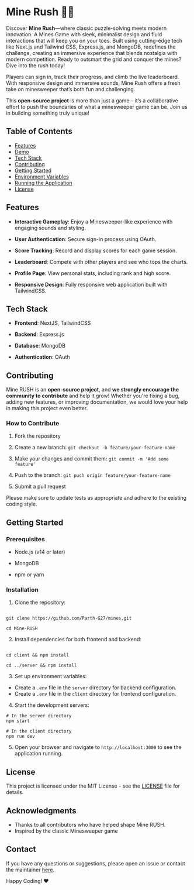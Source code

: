 # Mine Rush 💎💥

Discover **Mine Rush**—where classic puzzle-solving meets modern innovation. A Mines Game with sleek, minimalist design and fluid interactions that will keep you on your toes. Built using cutting-edge tech like Next.js and Tailwind CSS, Express.js, and MongoDB, redefines the challenge, creating an immersive experience that blends nostalgia with modern competition. Ready to outsmart the grid and conquer the mines? Dive into the rush today!

Players can sign in, track their progress, and climb the live leaderboard. With responsive design and immersive sounds, Mine Rush offers a fresh take on minesweeper that’s both fun and challenging.

This **open-source project** is more than just a game – it’s a collaborative effort to push the boundaries of what a minesweeper game can be. Join us in building something truly unique!
  

## Table of Contents

- [Features](#features)
- [Demo](#demo)
- [Tech Stack](#tech-stack)
- [Contributing](#contributing)
- [Getting Started](#getting-Started)
- [Environment Variables](#environment-variables)
- [Running the Application](#running-the-application)
- [License](#license)


## Features
- **Interactive Gameplay**: Enjoy a Minesweeper-like experience with engaging sounds and styling.

- **User Authentication**: Secure sign-in process using OAuth.

- **Score Tracking**: Record and display scores for each game session.

- **Leaderboard**: Compete with other players and see who tops the charts.

- **Profile Page**: View personal stats, including rank and high score.

- **Responsive Design**: Fully responsive web application built with TailwindCSS.

  

## Tech Stack
- **Frontend**: NextJS, TailwindCSS

- **Backend**: Express.js

- **Database**: MongoDB

- **Authentication**: OAuth

## Contributing
Mine RUSH is an **open-source project**, and **we strongly encourage the community to contribute** and help it grow! Whether you're fixing a bug, adding new features, or improving documentation, we would love your help in making this project even better.

  

### How to Contribute
1. Fork the repository

2. Create a new branch: `git checkout -b feature/your-feature-name`

3. Make your changes and commit them: `git commit -m 'Add some feature'`

4. Push to the branch: `git push origin feature/your-feature-name`

5. Submit a pull request

Please make sure to update tests as appropriate and adhere to the existing coding style. 

## Getting Started

### Prerequisites
- Node.js (v14 or later)

- MongoDB

- npm or yarn

  

### Installation
1. Clone the repository:
```

git clone https://github.com/Parth-G27/mines.git

cd Mine-RUSH

```

2. Install dependencies for both frontend and backend:
```

cd client && npm install

cd ../server && npm install

```

3. Set up environment variables:
- Create a `.env` file in the `server` directory for backend configuration.
- Create a `.env` file in the `client` directory for frontend configuration.

4. Start the development servers:

```
# In the server directory
npm start

# In the client directory
npm run dev

```
5. Open your browser and navigate to `http://localhost:3000` to see the application running.

## License
This project is licensed under the MIT License - see the [LICENSE](LICENSE) file for details.

## Acknowledgments
- Thanks to all contributors who have helped shape Mine RUSH.
- Inspired by the classic Minesweeper game


## Contact
If you have any questions or suggestions, please open an issue or contact the maintainer [here](https://www.linkedin.com/in/parthxbidari/).

Happy Coding! ❤️